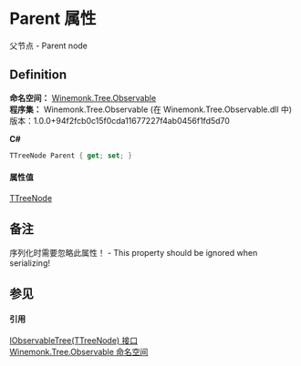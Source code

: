 # Parent 属性


父节点 - Parent node



## Definition
**命名空间：** <a href="N_Winemonk_Tree_Observable.md">Winemonk.Tree.Observable</a>  
**程序集：** Winemonk.Tree.Observable (在 Winemonk.Tree.Observable.dll 中) 版本：1.0.0+94f2fcb0c15f0cda11677227f4ab0456f1fd5d70

**C#**
``` C#
TTreeNode Parent { get; set; }
```



#### 属性值
<a href="T_Winemonk_Tree_Observable_IObservableTree_1.md">TTreeNode</a>

## 备注
序列化时需要忽略此属性！ - This property should be ignored when serializing!

## 参见


#### 引用
<a href="T_Winemonk_Tree_Observable_IObservableTree_1.md">IObservableTree(TTreeNode) 接口</a>  
<a href="N_Winemonk_Tree_Observable.md">Winemonk.Tree.Observable 命名空间</a>  
